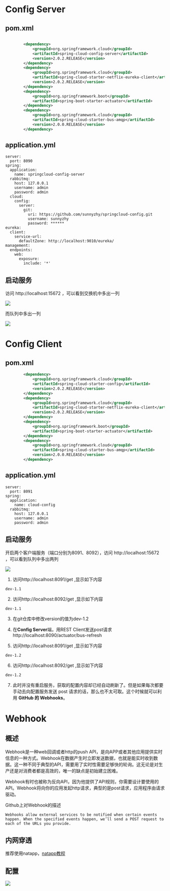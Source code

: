 # Config Server
## pom.xml
```xml

        <dependency>
            <groupId>org.springframework.cloud</groupId>
            <artifactId>spring-cloud-config-server</artifactId>
            <version>2.0.2.RELEASE</version>
        </dependency>
        <dependency>
            <groupId>org.springframework.cloud</groupId>
            <artifactId>spring-cloud-starter-netflix-eureka-client</artifactId>
            <version>2.0.2.RELEASE</version>
        </dependency>
        <dependency>
            <groupId>org.springframework.boot</groupId>
            <artifactId>spring-boot-starter-actuator</artifactId>
        </dependency>
        <dependency>
            <groupId>org.springframework.cloud</groupId>
            <artifactId>spring-cloud-starter-bus-amqp</artifactId>
            <version>2.0.0.RELEASE</version>
        </dependency>
```

## application.yml
```
server:
  port: 8090
spring:
  application:
    name: springcloud-config-server
  rabbitmq:
    host: 127.0.0.1
    username: admin
    password: admin
  cloud:
    config:
      server:
        git:
          uri: https://github.com/sunnyzhy/springcloud-config.git
          username: sunnyzhy
          password: ******
eureka:
  client:
    service-url:
      defaultZone: http://localhost:9010/eureka/
management:
  endpoints:
    web:
      exposure:
        include: '*'
```

## 启动服务
访问 http://localhost:15672 ，可以看到交换机中多出一列

![](images/spring-cloud-config-1.png)

而队列中多出一列

![](images/spring-cloud-config-2.png)

# Config Client
## pom.xml
```xml
        <dependency>
            <groupId>org.springframework.cloud</groupId>
            <artifactId>spring-cloud-starter-config</artifactId>
            <version>2.0.2.RELEASE</version>
        </dependency>
        <dependency>
            <groupId>org.springframework.cloud</groupId>
            <artifactId>spring-cloud-starter-netflix-eureka-client</artifactId>
            <version>2.0.2.RELEASE</version>
        </dependency>
        <dependency>
            <groupId>org.springframework.boot</groupId>
            <artifactId>spring-boot-starter-actuator</artifactId>
        </dependency>
        <dependency>
            <groupId>org.springframework.cloud</groupId>
            <artifactId>spring-cloud-starter-bus-amqp</artifactId>
            <version>2.0.0.RELEASE</version>
        </dependency>
```

## application.yml
```
server:
  port: 8091
spring:
  application:
    name: cloud-config
  rabbitmq:
    host: 127.0.0.1
    username: admin
    password: admin
```

## 启动服务
开启两个客户端服务（端口分别为8091、8092），访问 http://localhost:15672 ，可以看到队列中多出两列

![](images/spring-cloud-config-3.png)

1. 访问http://localhost:8091/get ,显示如下内容

```
dev-1.1
```

2. 访问http://localhost:8092/get ,显示如下内容

```
dev-1.1
```

3. 在git仓库中修改version的值为dev-1.2

4. 在**Config Server**端，用REST Client发送post请求http://localhost:8090/actuator/bus-refresh

5. 访问http://localhost:8091/get ,显示如下内容

```
dev-1.2
```

6. 访问http://localhost:8092/get ,显示如下内容

```
dev-1.2
```

7. 此时并没有重启服务，获取的配置内容却已经自动刷新了。但是如果每次都要手动去向配置服务发送 post 请求的话，那么也不太可取。这个时候就可以利用 **GitHub 的 Webhooks**。

# Webhook
## 概述
Webhook是一种web回调或者http的push API，是向APP或者其他应用提供实时信息的一种方式。Webhook在数据产生时立即发送数据，也就是能实时收到数据。这一种不同于典型的API，需要用了实时性需要足够快的轮询。这无论是对生产还是对消费者都是高效的，唯一的缺点是初始建立困难。

Webhook有时也被称为反向API，因为他提供了API规则，你需要设计要使用的API。Webhook将向你的应用发起http请求，典型的是post请求，应用程序由请求驱动。

Github上对Webhook的描述
```
Webhooks allow external services to be notified when certain events happen. When the specified events happen, we’ll send a POST request to each of the URLs you provide. 
```

## 内网穿透
推荐使用natapp，[natapp教程](https://natapp.cn/article/natapp_newbie "https://natapp.cn/article/natapp_newbie")

## 配置

![](images/spring-cloud-config-4.png)
